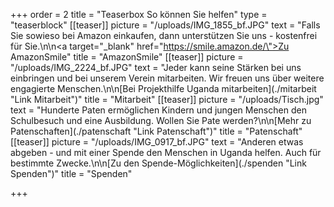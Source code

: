 +++
order = 2
title = "Teaserbox So können Sie helfen"
type = "teaserblock"
[[teaser]]
picture = "/uploads/IMG_1855_bf.JPG"
text = "Falls Sie sowieso bei Amazon einkaufen, dann unterstützen Sie uns - kostenfrei für Sie.\n\n<a target=\"_blank\" href=\"https://smile.amazon.de/\">Zu AmazonSmile</a>"
title = "AmazonSmile"
[[teaser]]
picture = "/uploads/IMG_2224_bf.JPG"
text = "Jeder kann seine Stärken bei uns einbringen und bei unserem Verein mitarbeiten. Wir freuen uns über weitere engagierte Menschen.\n\n[Bei Projekthilfe Uganda mitarbeiten](./mitarbeit \"Link Mitarbeit\")"
title = "Mitarbeit"
[[teaser]]
picture = "/uploads/Tisch.jpg"
text = "Hunderte Paten ermöglichen Kindern und jungen Menschen den Schulbesuch und eine Ausbildung. Wollen Sie Pate werden?\n\n[Mehr zu Patenschaften](./patenschaft \"Link Patenschaft\")"
title = "Patenschaft"
[[teaser]]
picture = "/uploads/IMG_0917_bf.JPG"
text = "Anderen etwas abgeben - und mit einer Spende den Menschen in Uganda helfen. Auch für bestimmte Zwecke.\n\n[Zu den Spende-Möglichkeiten](./spenden \"Link Spenden\")"
title = "Spenden"

+++

